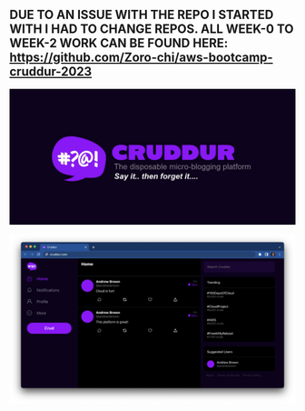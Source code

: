 ## DUE TO AN ISSUE WITH THE REPO I STARTED WITH I HAD TO CHANGE REPOS. ALL WEEK-0 TO WEEK-2 WORK CAN BE FOUND HERE: https://github.com/Zoro-chi/aws-bootcamp-cruddur-2023

![Cruddur Graphic](_docs/assets/cruddur-banner.jpg)

![Cruddur Screenshot](_docs/assets/cruddur-screenshot.png)

